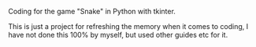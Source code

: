 Coding for the game "Snake" in Python with tkinter.

This is just a project for refreshing the memory when it comes to coding, I have not done this 100% by myself, but used other guides etc for it.
